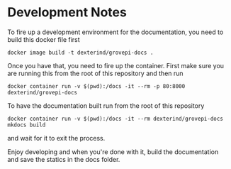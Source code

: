 # Development Notes

To fire up a development environment for the documentation, you need to build this docker file first
```
docker image build -t dexterind/grovepi-docs .
```

Once you have that, you need to fire up the container. First make sure you are running this from the root of this repository and then run
```
docker container run -v $(pwd):/docs -it --rm -p 80:8000 dexterind/grovepi-docs
```

To have the documentation built run from the root of this repository
```
docker container run -v $(pwd):/docs -it --rm dexterind/grovepi-docs mkdocs build
```
and wait for it to exit the process.

Enjoy developing and when you're done with it, build the documentation and save the statics in the docs folder.
